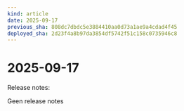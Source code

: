 ```yaml
---
kind: article
date: 2025-09-17
previous_sha: 808dc7dbdc5e3884410aa0d73a1ae9a4cdad4f45
deployed_sha: 2d23f4a8b97da3854df5742f51c158c0735946c8
---
```


# 2025-09-17

Release notes:

Geen release notes
